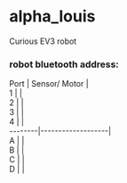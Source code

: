 # alpha_louis
Curious EV3 robot


### robot bluetooth address:

  Port  |   Sensor/ Motor   |\
1       |                   |\
2       |                   |\
3       |                   |\
4       |                   |\
--------|-------------------|\
A       |                   |\
B       |                   |\
C       |                   |\
D       |                   |